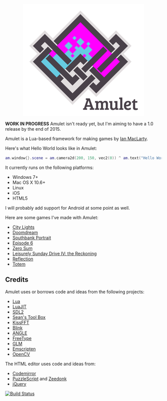 <p align="center"><img src="logo.png"/></p>

**WORK IN PROGRESS** Amulet isn't ready yet, but I'm aiming to have a 1.0 release
by the end of 2015.

Amulet is a Lua-based framework for making games by [Ian MacLarty](http://ianmaclarty.com).

Here's what Hello World looks like in Amulet:

```lua
am.window{}.scene = am.camera2d(200, 150, vec2(0)) ^ am.text("Hello World!")
```

It currently runs on the following platforms:

- Windows 7+
- Mac OS X 10.6+
- Linux
- iOS
- HTML5

I will probably add support for Android at some point as well.

Here are some games I've made with Amulet:

- [City Lights](http://ianmaclarty.itch.io/city-lights)
- [Doomdream](http://ianmaclarty.itch.io/doomdream)
- [Southbank Portrait](http://ianmaclarty.itch.io/southbank-portrait)
- [Episode 6](http://forum.makega.me/t/chain-game-2-schedule-games/1483/66?u=muclorty)
- [Zero Sum](http://ianmaclarty.itch.io/zero-sum)
- [Leisurely Sunday Drive IV: the Reckoning](http://gamejolt.com/games/leisurely-sunday-drive-iv-the-reckoning/80716)
- [Reflection](http://ianmaclarty.itch.io/reflection)
- [Totem](http://ludumdare.com/compo/ludum-dare-33/?action=preview&uid=20641)

## Credits

Amulet uses or borrows code and ideas from the following projects:

- [Lua](http://lua.org)
- [LuaJIT](http://luajit.org/)
- [SDL2](https://www.libsdl.org)
- [Sean's Tool Box](https://github.com/nothings/stb)
- [KissFFT](http://sourceforge.net/projects/kissfft/)
- [Blink](http://www.chromium.org/blink)
- [ANGLE](https://code.google.com/p/angleproject/)
- [FreeType](http://www.freetype.org/)
- [GLM](http://glm.g-truc.net)
- [Emscripten](http://emscripten.org)
- [OpenCV](http://opencv.org/)

The HTML editor uses code and ideas from:

- [Codemirror](https://codemirror.net/)
- [PuzzleScript](https://github.com/increpare/PuzzleScript) and [Zeedonk](https://github.com/increpare/zeedonk)
- [jQuery](https://jquery.com/)

[![Build Status](https://travis-ci.org/ianmaclarty/amulet.svg?branch=master)](https://travis-ci.org/ianmaclarty/amulet)
